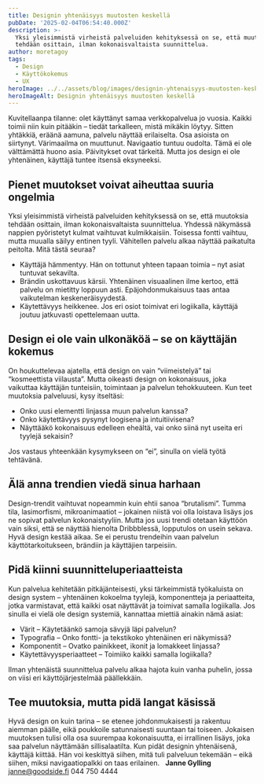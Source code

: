 ```yaml
---
title: Designin yhtenäisyys muutosten keskellä
pubDate: '2025-02-04T06:54:40.000Z'
description: >-
  Yksi yleisimmistä virheistä palveluiden kehityksessä on se, että muutoksia
  tehdään osittain, ilman kokonaisvaltaista suunnittelua.
author: moretagoy
tags:
  - Design
  - Käyttökokemus
  - UX
heroImage: ../../assets/blog/images/designin-yhtenaisyys-muutosten-keskella/featured.webp
heroImageAlt: Designin yhtenäisyys muutosten keskellä
---
```


Kuvitellaanpa tilanne: olet käyttänyt samaa verkkopalvelua jo vuosia. Kaikki toimii niin kuin pitääkin – tiedät tarkalleen, mistä mikäkin löytyy. Sitten yhtäkkiä, eräänä aamuna, palvelu näyttää erilaiselta. Osa asioista on siirtynyt. Värimaailma on muuttunut. Navigaatio tuntuu oudolta. Tämä ei ole välttämättä huono asia. Päivitykset ovat tärkeitä. Mutta jos design ei ole yhtenäinen, käyttäjä tuntee itsensä eksyneeksi.

## Pienet muutokset voivat aiheuttaa suuria ongelmia

Yksi yleisimmistä virheistä palveluiden kehityksessä on se, että muutoksia tehdään osittain, ilman kokonaisvaltaista suunnittelua. Yhdessä näkymässä nappien pyöristetyt kulmat vaihtuvat kulmikkaisiin. Toisessa fontti vaihtuu, mutta muualla säilyy entinen tyyli. Vähitellen palvelu alkaa näyttää paikatulta peitolta. Mitä tästä seuraa?

-   Käyttäjä hämmentyy. Hän on tottunut yhteen tapaan toimia – nyt asiat tuntuvat sekavilta.
-   Brändin uskottavuus kärsii. Yhtenäinen visuaalinen ilme kertoo, että palvelu on mietitty loppuun asti. Epäjohdonmukaisuus taas antaa vaikutelman keskeneräisyydestä.
-   Käytettävyys heikkenee. Jos eri osiot toimivat eri logiikalla, käyttäjä joutuu jatkuvasti opettelemaan uutta.

## Design ei ole vain ulkonäköä – se on käyttäjän kokemus

On houkuttelevaa ajatella, että design on vain “viimeistelyä” tai “kosmeettista viilausta”. Mutta oikeasti design on kokonaisuus, joka vaikuttaa käyttäjän tunteisiin, toimintaan ja palvelun tehokkuuteen. Kun teet muutoksia palveluusi, kysy itseltäsi:

-   Onko uusi elementti linjassa muun palvelun kanssa?
-   Onko käytettävyys pysynyt loogisena ja intuitiivisena?
-   Näyttääkö kokonaisuus edelleen eheältä, vai onko siinä nyt useita eri tyylejä sekaisin?

Jos vastaus yhteenkään kysymykseen on “ei”, sinulla on vielä työtä tehtävänä.

## Älä anna trendien viedä sinua harhaan

Design-trendit vaihtuvat nopeammin kuin ehtii sanoa “brutalismi”. Tumma tila, lasimorfismi, mikroanimaatiot – jokainen niistä voi olla loistava lisäys jos ne sopivat palvelun kokonaistyyliin. Mutta jos uusi trendi otetaan käyttöön vain siksi, että se näyttää hienolta Dribbblessä, lopputulos on usein sekava. Hyvä design kestää aikaa. Se ei perustu trendeihin vaan palvelun käyttötarkoitukseen, brändiin ja käyttäjien tarpeisiin.

## Pidä kiinni suunnitteluperiaatteista

Kun palvelua kehitetään pitkäjänteisesti, yksi tärkeimmistä työkaluista on design system – yhtenäinen kokoelma tyylejä, komponentteja ja periaatteita, jotka varmistavat, että kaikki osat näyttävät ja toimivat samalla logiikalla. Jos sinulla ei vielä ole design systemiä, kannattaa miettiä ainakin nämä asiat:

-   Värit – Käytetäänkö samoja sävyjä läpi palvelun?
-   Typografia – Onko fontti- ja tekstikoko yhtenäinen eri näkymissä?
-   Komponentit – Ovatko painikkeet, ikonit ja lomakkeet linjassa?
-   Käytettävyysperiaatteet – Toimiiko kaikki samalla logiikalla?

Ilman yhtenäistä suunnittelua palvelu alkaa hajota kuin vanha puhelin, jossa on viisi eri käyttöjärjestelmää päällekkäin.

## Tee muutoksia, mutta pidä langat käsissä

Hyvä design on kuin tarina – se etenee johdonmukaisesti ja rakentuu aiemman päälle, eikä poukkoile satunnaisesti suuntaan tai toiseen. Jokaisen muutoksen tulisi olla osa suurempaa kokonaisuutta, ei irrallinen lisäys, joka saa palvelun näyttämään sillisalaatilta. Kun pidät designin yhtenäisenä, käyttäjä kiittää. Hän voi keskittyä siihen, mitä tuli palveluun tekemään – eikä siihen, miksi navigaatiopalkki on taas erilainen.   **Janne Gylling** janne@goodside.fi 044 750 4444